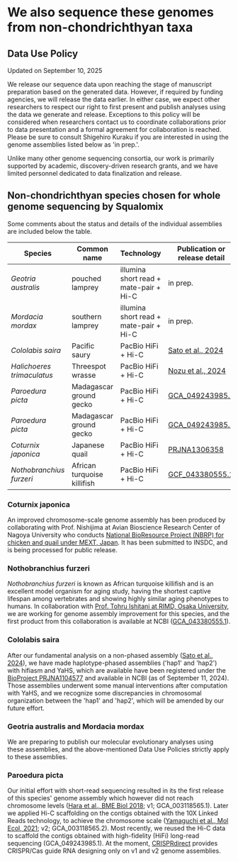 # We also sequence these genomes from non-chondrichthyan taxa

## Data Use Policy

Updated on September 10, 2025

We release our sequence data upon reaching the stage of manuscript preparation based on the generated data. However, if required by funding agencies, we will release the data earlier. In either case, we expect other researchers to respect our right to first present and publish analyses using the data we generate and release. Exceptions to this policy will be considered when researchers contact us to coordinate collaborations prior to data presentation and a formal agreement for collaboration is reached. Please be sure to consult Shigehiro Kuraku if you are interested in using the genome assemblies listed below as 'in prep.'.

Unlike many other genome sequencing consortia, our work is primarily supported by academic, discovery-driven research grants, and we have limited personnel dedicated to data finalization and release.


## Non-chondrichthyan species chosen for whole genome sequencing by Squalomix

Some comments about the status and details of the individual assemblies are included below the table.

| Species |Common name|Technology|Publication or release detail|
|----|----|----|----|
| *Geotria australis* | pouched lamprey | illumina short read + mate-pair + Hi-C | in prep. |
| *Mordacia mordax* | southern lamprey | illumina short read + mate-pair + Hi-C | in prep. |
| *Cololabis saira* | Pacific saury | PacBio HiFi + Hi-C | [Sato et al., 2024](https://academic.oup.com/dnaresearch/article/31/2/dsae004/7623430) |
| *Halichoeres trimaculatus*| Threespot wrasse| PacBio HiFi + Hi-C | [Nozu et al., 2024](https://onlinelibrary.wiley.com/doi/10.1111/gtc.13166)|
| *Paroedura picta* | Madagascar ground gecko | PacBio HiFi + Hi-C | [GCA_049243985.1](https://www.ncbi.nlm.nih.gov/datasets/genome/GCA_049243985.1/)|
| *Paroedura picta* | Madagascar ground gecko | PacBio HiFi + Hi-C | [GCA_049243985.1](https://www.ncbi.nlm.nih.gov/datasets/genome/GCA_049243985.1/)|
| *Coturnix japonica* | Japanese quail | PacBio HiFi + Hi-C |[PRJNA1306358](https://www.ncbi.nlm.nih.gov/bioproject/PRJNA1306358/)|
| *Nothobranchius furzeri* | African turquoise killifish | PacBio HiFi + Hi-C |[GCF_043380555.1](https://www.ncbi.nlm.nih.gov/datasets/genome/GCF_043380555.1/)|

### Coturnix japonica

An improved chromosome-scale genome assembly has been produced by collaborating with Prof. Nishijima at Avian Bioscience Research Center of Nagoya University who conducts [National BioResource Project (NBRP) for chicken and quail under MEXT, Japan](https://www.agr.nagoya-u.ac.jp/~nbrp/en/organiztion/index.html). It has been submitted to INSDC, and is being processed for public release.

### Nothobranchius furzeri

*Nothobranchius furzeri* is known as African turquoise killifish and is an excellent model organism for aging study, having the shortest captive lifespan among vertebrates and showing highly similar aging phenotypes to humans. In collaboration with [Prof. Tohru Ishitani at RIMD, Osaka University](http://www.biken.osaka-u.ac.jp/en/laboratories/detail/52), we are working for genome assembly improvement for this species, and the first product from this collaboration is available at NCBI ([GCA_043380555.1](https://www.ncbi.nlm.nih.gov/datasets/genome/GCA_043380555.1/)). 

### Cololabis saira

After our fundamental analysis on a non-phased assembly ([Sato et al., 2024](https://academic.oup.com/dnaresearch/article/31/2/dsae004/7623430)), we have made haplotype-phased assemblies ('hap1' and 'hap2') with hifiasm and YaHS, which are available have been registered under the [BioProject PRJNA1104577](https://www.ncbi.nlm.nih.gov/bioproject/1104577) and available in NCBI (as of September 11, 2024). Those assemblies underwent some manual interventions after computation with YaHS, and we recognize some discrepancies in chromosomal organization between the 'hap1' and 'hap2', which will be amended by our future effort.

### Geotria australis and Mordacia mordax

We are preparing to publish our molecular evolutionary analyses using these assemblies, and the above-mentioned Data Use Policies strictly apply to these assemblies.

### Paroedura picta

Our initial effort with short-read sequencing resulted in its the first release of this species' genome assembly which however did not reach chromosome levels ([Hara et al., BME Biol 2018](https://bmcbiol.biomedcentral.com/articles/10.1186/s12915-018-0509-4); v1; GCA_003118565.1). Later we applied Hi-C scaffolding on the contigs obtained with the 10X Linked Reads technology, to achieve the chromosome scale ([Yamaguchi et al., Mol Ecol, 2021](https://onlinelibrary.wiley.com/doi/10.1111/mec.16146); v2; GCA_003118565.2). Most recently, we reused the Hi-C data to scaffold the contigs obtained with high-fidelity (HiFi) long-read sequencing (GCA_049243985.1). At the moment, [CRISPRdirect](https://crispr.dbcls.jp/) provides CRISPR/Cas guide RNA designing only on v1 and v2 genome assemblies.
